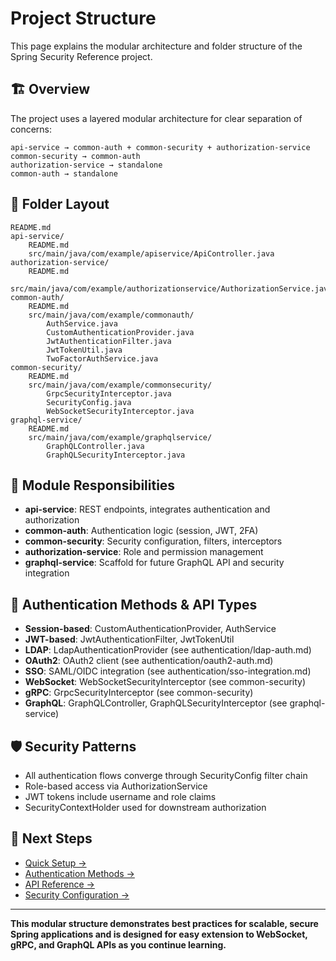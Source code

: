 # Project Structure

This page explains the modular architecture and folder structure of the Spring Security Reference project.

## 🏗️ **Overview**

The project uses a layered modular architecture for clear separation of concerns:

```
api-service → common-auth + common-security + authorization-service
common-security → common-auth
authorization-service → standalone
common-auth → standalone
```

## 📁 **Folder Layout**

```
README.md
api-service/
    README.md
    src/main/java/com/example/apiservice/ApiController.java
authorization-service/
    README.md
    src/main/java/com/example/authorizationservice/AuthorizationService.java
common-auth/
    README.md
    src/main/java/com/example/commonauth/
        AuthService.java
        CustomAuthenticationProvider.java
        JwtAuthenticationFilter.java
        JwtTokenUtil.java
        TwoFactorAuthService.java
common-security/
    README.md
    src/main/java/com/example/commonsecurity/
        GrpcSecurityInterceptor.java
        SecurityConfig.java
        WebSocketSecurityInterceptor.java
graphql-service/
    README.md
    src/main/java/com/example/graphqlservice/
        GraphQLController.java
        GraphQLSecurityInterceptor.java
```

## 🧩 **Module Responsibilities**

- **api-service**: REST endpoints, integrates authentication and authorization
- **common-auth**: Authentication logic (session, JWT, 2FA)
- **common-security**: Security configuration, filters, interceptors
- **authorization-service**: Role and permission management
- **graphql-service**: Scaffold for future GraphQL API and security integration

## 🔗 **Authentication Methods & API Types**

- **Session-based**: CustomAuthenticationProvider, AuthService
- **JWT-based**: JwtAuthenticationFilter, JwtTokenUtil
- **LDAP**: LdapAuthenticationProvider (see authentication/ldap-auth.md)
- **OAuth2**: OAuth2 client (see authentication/oauth2-auth.md)
- **SSO**: SAML/OIDC integration (see authentication/sso-integration.md)
- **WebSocket**: WebSocketSecurityInterceptor (see common-security)
- **gRPC**: GrpcSecurityInterceptor (see common-security)
- **GraphQL**: GraphQLController, GraphQLSecurityInterceptor (see graphql-service)

## 🛡️ **Security Patterns**

- All authentication flows converge through SecurityConfig filter chain
- Role-based access via AuthorizationService
- JWT tokens include username and role claims
- SecurityContextHolder used for downstream authorization

## 🚀 **Next Steps**

- [Quick Setup →](quick-setup.md)
- [Authentication Methods →](../authentication/index.md)
- [API Reference →](../api/index.md)
- [Security Configuration →](../security/index.md)

---

**This modular structure demonstrates best practices for scalable, secure Spring applications and is designed for easy extension to WebSocket, gRPC, and GraphQL APIs as you continue learning.**